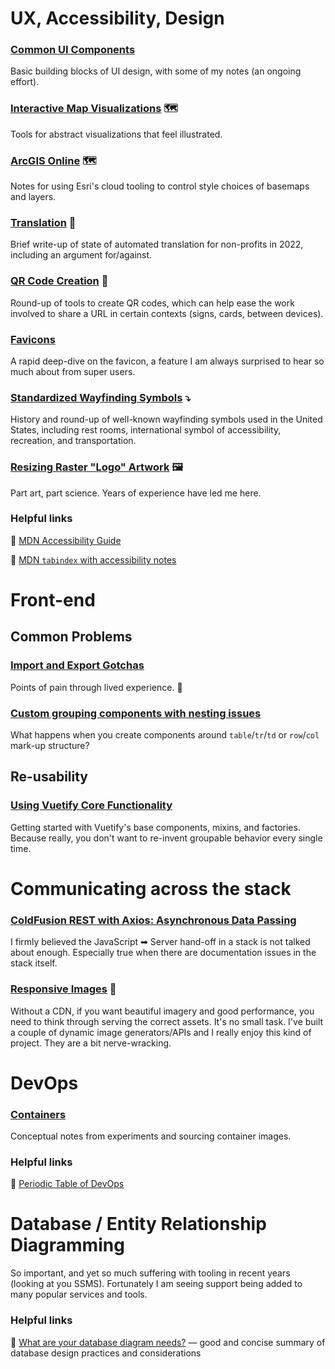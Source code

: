 # UX, Accessibility, Design

### [Common UI Components](https://github.com/JessicaOPRD/docs/wiki/Common-UI-Components)

Basic building blocks of UI design, with some of my notes (an ongoing effort).

### [Interactive Map Visualizations](https://github.com/JessicaOPRD/docs/wiki/Interactive-Map-Visualizations) 🗺️

Tools for abstract visualizations that feel illustrated.

### [ArcGIS Online](https://github.com/JessicaOPRD/docs/wiki/ArcGIS-Online) 🗺️

Notes for using Esri's cloud tooling to control style choices of basemaps and layers.

### [Translation](https://github.com/JessicaOPRD/docs/wiki/Translation) 💬

Brief write-up of state of automated translation for non-profits in 2022, including an argument for/against.

### [QR Code Creation](https://github.com/JessicaOPRD/docs/wiki/QR-Code-Creation) 🎲

Round-up of tools to create QR codes, which can help ease the work involved to share a URL in certain contexts (signs, cards, between devices).

### [Favicons](https://github.com/JessicaOPRD/docs/wiki/Favicons)

A rapid deep-dive on the favicon, a feature I am always surprised to hear so much about from super users.

### [Standardized Wayfinding Symbols](https://github.com/JessicaOPRD/docs/wiki/Standardized-Wayfinding-Symbols) ⤵️

History and round-up of well-known wayfinding symbols used in the United States, including rest rooms, international symbol of accessibility, recreation, and transportation.

### [Resizing Raster "Logo" Artwork](https://github.com/JessicaOPRD/docs/wiki/Resizing-Raster-%22Logo%22-Artwork) 🖼

Part art, part science. Years of experience have led me here.

### Helpful links

🔗 [MDN Accessibility Guide](https://developer.mozilla.org/en-US/docs/Learn/Accessibility)

🔗 [MDN `tabindex` with accessibility notes](https://developer.mozilla.org/en-US/docs/Web/HTML/Global_attributes/tabindex)

# Front-end

## Common Problems

### [Import and Export Gotchas](https://github.com/JessicaOPRD/docs/wiki/Import-and-Export-Gotchas)

Points of pain through lived experience. 😬

### [Custom grouping components with nesting issues](https://github.com/JessicaOPRD/docs/wiki/Custom-grouping-components-with-nesting-issues)

What happens when you create components around `table`/`tr`/`td` or `row`/`col` mark-up structure?

## Re-usability

### [Using Vuetify Core Functionality](https://github.com/JessicaOPRD/docs/wiki/Using-Vuetify-Core-Functionality)
Getting started with Vuetify's base components, mixins, and factories. Because really, you don't want to re-invent groupable behavior every single time.

# Communicating across the stack

### [ColdFusion REST with Axios: Asynchronous Data Passing](https://github.com/JessicaOPRD/docs/wiki/ColdFusion-REST-with-Axios:-Asynchronous-Data-Passing)
I firmly believed the JavaScript ➡ Server hand-off in a stack is not talked about enough. Especially true when there are documentation issues in the stack itself.

### [Responsive Images](https://github.com/JessicaOPRD/docs/wiki/Responsive-Images) 📸

Without a CDN, if you want beautiful imagery and good performance, you need to think through serving the correct assets. It's no small task. I've built a couple of dynamic image generators/APIs and I really enjoy this kind of project. They are a bit nerve-wracking.

# DevOps

### [Containers](https://github.com/JessicaOPRD/docs/wiki/Containers)
Conceptual notes from experiments and sourcing container images.

### Helpful links

🔗 [Periodic Table of DevOps](https://digital.ai/periodic-table-of-devops-tools)

# Database / Entity Relationship Diagramming

So important, and yet so much suffering with tooling in recent years (looking at you SSMS). Fortunately I am seeing support being added to many popular services and tools.

### Helpful links

🔗 [What are your database diagram needs?](https://www.lucidchart.com/pages/database-diagram/database-design) — good and concise summary of database design practices and considerations
